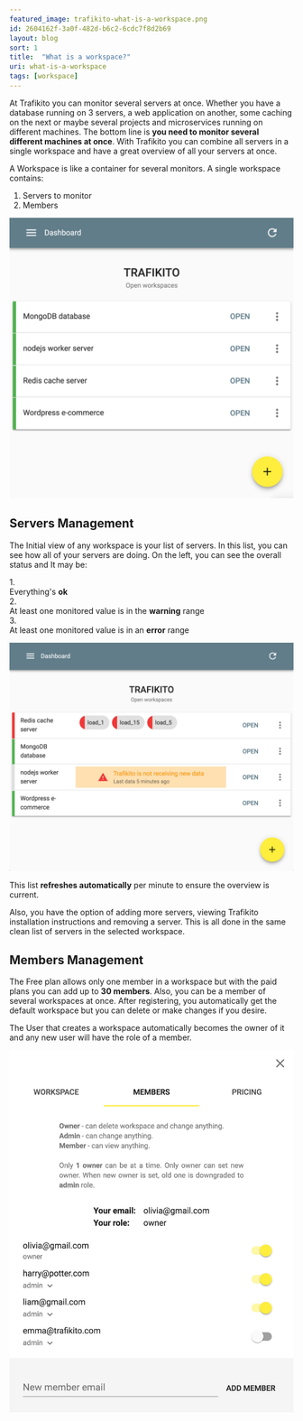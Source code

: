 ```yaml
---
featured_image: trafikito-what-is-a-workspace.png
id: 2604162f-3a0f-482d-b6c2-6cdc7f8d2b69
layout: blog
sort: 1
title:  "What is a workspace?"
uri: what-is-a-workspace
tags: [workspace]
---
```


At Trafikito you can monitor several servers at once. Whether you have a database running on 3 servers, a web application on another, some caching on the next or maybe several projects and microservices running on different machines. The bottom line is <strong>you need to monitor several different machines at once</strong>. With Trafikito you can combine all servers in a single workspace and have a great overview of all your servers at once.

<!--more-->

A Workspace is like a container for several monitors. A single workspace contains:

1.  Servers to monitor
2.  Members

![Workspaces at Trafikito (servers list)](../assets/img/blog/trafikito-workspace-servers-list.jpg)

Servers Management
------------------

The Initial view of any workspace is your list of servers. In this list, you can see how all of your servers are doing. On the left, you can see the overall status and It may be:


<div class="t-flex-align-center t-m6">
    <div>1.</div>
    <div class="t-range-normal t-mh6"></div>
    <div>Everything's <strong class="t-mh3">ok</strong></div>
</div>
<div class="t-flex-align-center t-m6">
    <div>2.</div>
    <div class="t-range-warning t-mh6"></div>
    <div>At least one monitored value is in the <strong class="t-mh3">warning</strong> range</div>
</div>
<div class="t-flex-align-center t-m6">
    <div>3.</div>
    <div class="t-range-error t-mh6"></div>
    <div>At least one monitored value is in an <strong class="t-mh3">error</strong> range</div>
</div>

![Workspaces at Trafikito (servers list)](../assets/img/blog/trafikito-workspace-servers-list-something-wrong.jpg)

This list **refreshes automatically** per minute to ensure the overview is current.

Also, you have the option of adding more servers, viewing Trafikito installation instructions and removing a server. This is all done in the same clean list of servers in the selected workspace.


Members Management
------------------

The Free plan allows only one member in a workspace but with the paid plans you can add up to **30 members**. Also, you can be a member of several workspaces at once. After registering, you automatically get the default workspace but you can delete or make changes if you desire.

The User that creates a workspace automatically becomes the owner of it and any new user will have the role of a member.

![Workspaces at Trafikito (members list)](../assets/img/blog/trafikito-workspace-members-list.jpg)
